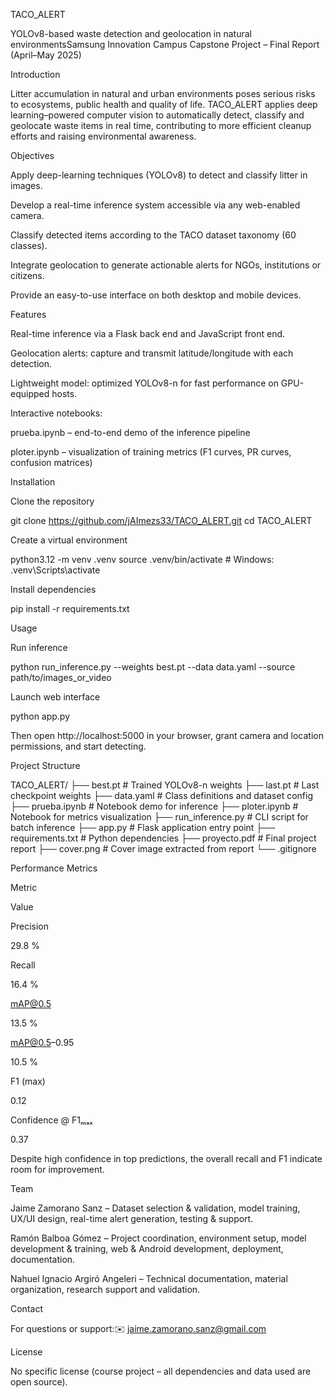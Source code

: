 TACO_ALERT



YOLOv8-based waste detection and geolocation in natural environmentsSamsung Innovation Campus Capstone Project – Final Report (April–May 2025)

Introduction

Litter accumulation in natural and urban environments poses serious risks to ecosystems, public health and quality of life. TACO_ALERT applies deep learning–powered computer vision to automatically detect, classify and geolocate waste items in real time, contributing to more efficient cleanup efforts and raising environmental awareness.

Objectives

Apply deep-learning techniques (YOLOv8) to detect and classify litter in images.

Develop a real-time inference system accessible via any web-enabled camera.

Classify detected items according to the TACO dataset taxonomy (60 classes).

Integrate geolocation to generate actionable alerts for NGOs, institutions or citizens.

Provide an easy-to-use interface on both desktop and mobile devices.

Features

Real-time inference via a Flask back end and JavaScript front end.

Geolocation alerts: capture and transmit latitude/longitude with each detection.

Lightweight model: optimized YOLOv8-n for fast performance on GPU-equipped hosts.

Interactive notebooks:

prueba.ipynb – end-to-end demo of the inference pipeline

ploter.ipynb – visualization of training metrics (F1 curves, PR curves, confusion matrices)

Installation

Clone the repository

git clone https://github.com/jAImezs33/TACO_ALERT.git
cd TACO_ALERT

Create a virtual environment

python3.12 -m venv .venv
source .venv/bin/activate    # Windows: .venv\Scripts\activate

Install dependencies

pip install -r requirements.txt

Usage

Run inference

python run_inference.py --weights best.pt --data data.yaml --source path/to/images_or_video

Launch web interface

python app.py

Then open http://localhost:5000 in your browser, grant camera and location permissions, and start detecting.

Project Structure

TACO_ALERT/
├── best.pt               # Trained YOLOv8-n weights
├── last.pt               # Last checkpoint weights
├── data.yaml             # Class definitions and dataset config
├── prueba.ipynb          # Notebook demo for inference
├── ploter.ipynb          # Notebook for metrics visualization
├── run_inference.py      # CLI script for batch inference
├── app.py                # Flask application entry point
├── requirements.txt      # Python dependencies
├── proyecto.pdf          # Final project report
├── cover.png             # Cover image extracted from report
└── .gitignore

Performance Metrics

Metric

Value

Precision

29.8 %

Recall

16.4 %

mAP@0.5

13.5 %

mAP@0.5–0.95

10.5 %

F1 (max)

0.12

Confidence @ F1ₘₐₓ

0.37

Despite high confidence in top predictions, the overall recall and F1 indicate room for improvement.

Team

Jaime Zamorano Sanz – Dataset selection & validation, model training, UX/UI design, real-time alert generation, testing & support.

Ramón Balboa Gómez – Project coordination, environment setup, model development & training, web & Android development, deployment, documentation.

Nahuel Ignacio Argiró Angeleri – Technical documentation, material organization, research support and validation.

Contact

For questions or support:✉️ jaime.zamorano.sanz@gmail.com

License

No specific license (course project – all dependencies and data used are open source).
